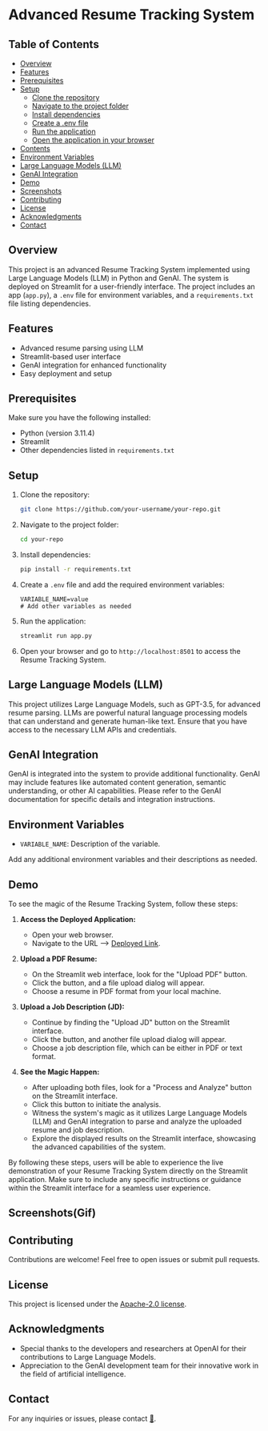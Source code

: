 # Advanced Resume Tracking System

## Table of Contents

- [Overview](#overview)
- [Features](#features)
- [Prerequisites](#prerequisites)
- [Setup](#setup)
  - [Clone the repository]()
  - [Navigate to the project folder](#navigate-to-the-project-folder)
  - [Install dependencies](#install-dependencies)
  - [Create a .env file](#create-a-env-file)
  - [Run the application](#run-the-application)
  - [Open the application in your browser](#open-the-application-in-your-browser)
- [Contents](#contents)
- [Environment Variables](#environment-variables)
- [Large Language Models (LLM)](#large-language-models-llm)
- [GenAI Integration](#genai-integration)
- [Demo](#demo)
- [Screenshots](#screenshots)
- [Contributing](#contributing)
- [License](#license)
- [Acknowledgments](#acknowledgments)
- [Contact](#contact)

## Overview

This project is an advanced Resume Tracking System implemented using Large Language Models (LLM) in Python and GenAI. The system is deployed on Streamlit for a user-friendly interface. The project includes an app (`app.py`), a `.env` file for environment variables, and a `requirements.txt` file listing dependencies.

## Features

- Advanced resume parsing using LLM
- Streamlit-based user interface
- GenAI integration for enhanced functionality
- Easy deployment and setup

## Prerequisites

Make sure you have the following installed:

- Python (version 3.11.4)
- Streamlit
- Other dependencies listed in `requirements.txt`

## Setup

1. Clone the repository:

    ```bash
    git clone https://github.com/your-username/your-repo.git
    ```

2. Navigate to the project folder:

    ```bash
    cd your-repo
    ```

3. Install dependencies:

    ```bash
    pip install -r requirements.txt
    ```

4. Create a `.env` file and add the required environment variables:

    ```
    VARIABLE_NAME=value
    # Add other variables as needed
    ```

5. Run the application:

    ```bash
    streamlit run app.py
    ```

6. Open your browser and go to `http://localhost:8501` to access the Resume Tracking System.


## Large Language Models (LLM)

This project utilizes Large Language Models, such as GPT-3.5, for advanced resume parsing. LLMs are powerful natural language processing models that can understand and generate human-like text. Ensure that you have access to the necessary LLM APIs and credentials.

## GenAI Integration

GenAI is integrated into the system to provide additional functionality. GenAI may include features like automated content generation, semantic understanding, or other AI capabilities. Please refer to the GenAI documentation for specific details and integration instructions.

## Environment Variables

- `VARIABLE_NAME`: Description of the variable.

Add any additional environment variables and their descriptions as needed.



## Demo

To see the magic of the Resume Tracking System, follow these steps:

1. **Access the Deployed Application:**
   - Open your web browser.
   - Navigate to the URL --> [Deployed Link](https://neerajcodes888-adavanced-resume-tracking-system--app-rpn8dd.streamlit.app/).

2. **Upload a PDF Resume:**
   - On the Streamlit web interface, look for the "Upload PDF" button.
   - Click the button, and a file upload dialog will appear.
   - Choose a resume in PDF format from your local machine.

3. **Upload a Job Description (JD):**
   - Continue by finding the "Upload JD" button on the Streamlit interface.
   - Click the button, and another file upload dialog will appear.
   - Choose a job description file, which can be either in PDF or text format.

4. **See the Magic Happen:**
   - After uploading both files, look for a "Process and Analyze" button on the Streamlit interface.
   - Click this button to initiate the analysis.
   - Witness the system's magic as it utilizes Large Language Models (LLM) and GenAI integration to parse and analyze the uploaded resume and job description.
   - Explore the displayed results on the Streamlit interface, showcasing the advanced capabilities of the system.

By following these steps, users will be able to experience the live demonstration of your Resume Tracking System directly on the Streamlit application. Make sure to include any specific instructions or guidance within the Streamlit interface for a seamless user experience.

## Screenshots(Gif)



## Contributing

Contributions are welcome! Feel free to open issues or submit pull requests.

## License

This project is licensed under the [Apache-2.0 license](https://github.com/neerajcodes888/Adavanced-Resume-Tracking-System-?tab=Apache-2.0-1-ov-file).

## Acknowledgments

- Special thanks to the developers and researchers at OpenAI for their contributions to Large Language Models.
- Appreciation to the GenAI development team for their innovative work in the field of artificial intelligence.

## Contact

For any inquiries or issues, please contact [💬](https://www.linkedin.com/in/neeraj-kumar-9a75811a2/).

